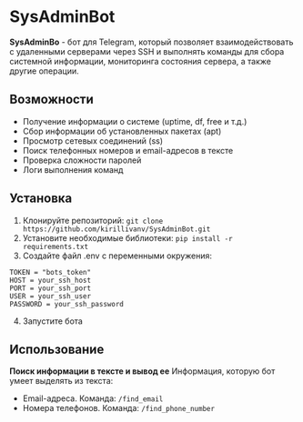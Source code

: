 # SysAdminBot
**SysAdminBo** - бот для Telegram, который позволяет взаимодействовать с удаленными серверами через SSH и выполнять команды для сбора системной информации, мониторинга состояния сервера, а также другие операции.

## Возможности
* Получение информации о системе (uptime, df, free и т.д.)
* Сбор информации об установленных пакетах (apt)
* Просмотр сетевых соединений (ss)
* Поиск телефонных номеров и email-адресов в тексте
* Проверка сложности паролей
* Логи выполнения команд
## Установка
1. Клонируйте репозиторий:
```git clone https://github.com/kirillivanv/SysAdminBot.git ```
2. Установите необходимые библиотеки:
```pip install -r requirements.txt```
3. Создайте файл .env с переменными окружения:
```
TOKEN = "bots_token"
HOST = your_ssh_host
PORT = your_ssh_port
USER = your_ssh_user
PASSWORD = your_ssh_password
```
4. Запустите бота
## Использование
**Поиск информации в тексте и вывод ее**
Информация, которую бот умеет выделять из текста: 
* Email-адреса. 
Команда: ``` /find_email ```
* Номера телефонов. 
Команда: ``` /find_phone_number ```
